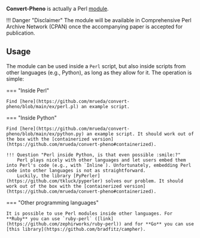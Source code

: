 **Convert-Pheno** is actually a Perl [module](https://metacpan.org/search?size=20&q=Convert%3A%3APheno). 

!!! Danger "Disclaimer"
    The module will be available in Comprehensive Perl Archive Network (CPAN) once the accompanying paper is accepted for publication.

## Usage

The module can be used inside a `Perl` script, but also inside scripts from other languages (e.g., Python), as long as they allow for it. The operation is simple:

=== "Inside Perl"

    Find [here](https://github.com/mrueda/convert-pheno/blob/main/ex/perl.pl) an example script.

=== "Inside Python"

    Find [here](https://github.com/mrueda/convert-pheno/blob/main/ex/python.py) an example script. It should work out of the box with the [containerized version](https://github.com/mrueda/convert-pheno#containerized).

    !!! Question "Perl inside Python, is that even possible :smile:?"
        Perl plays nicely with other languages and let users embed them into Perl's code (e.g., with `Inline`). Unfortunately, embedding Perl code into other languages is not as straightforward.
        Luckily, the library [PyPerler](https://github.com/tkluck/pyperler) solves our problem. It should work out of the box with the [containerized version](https://github.com/mrueda/convert-pheno#containerized).

=== "Other programming languages"

    It is possible to use Perl modules inside other languages. For **Ruby** you can use `ruby-perl` ([link](https://github.com/zephirworks/ruby-perl)) and for **Go** you can use [this library](https://github.com/bradfitz/campher).
